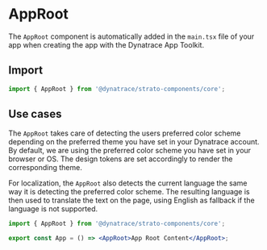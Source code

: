 # AppRoot

The `AppRoot` component is automatically added in the `main.tsx` file of your app when creating the app with the Dynatrace App Toolkit.

## Import

```jsx
import { AppRoot } from '@dynatrace/strato-components/core';
```

## Use cases

The `AppRoot` takes care of detecting the users preferred color scheme depending on the preferred theme you have set in your Dynatrace account. By default, we are using the preferred color scheme you have set in your browser or OS. The design tokens are set accordingly to render the corresponding theme.

For localization, the `AppRoot` also detects the current language the same way it is detecting the preferred color scheme. The resulting language is then used to translate the text on the page, using English as fallback if the language is not supported.

```jsx
import { AppRoot } from '@dynatrace/strato-components/core';

export const App = () => <AppRoot>App Root Content</AppRoot>; 